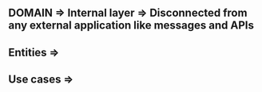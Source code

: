 ## DOMAIN => Internal layer => Disconnected from any external application like messages and APIs

## Entities =>

## Use cases =>
